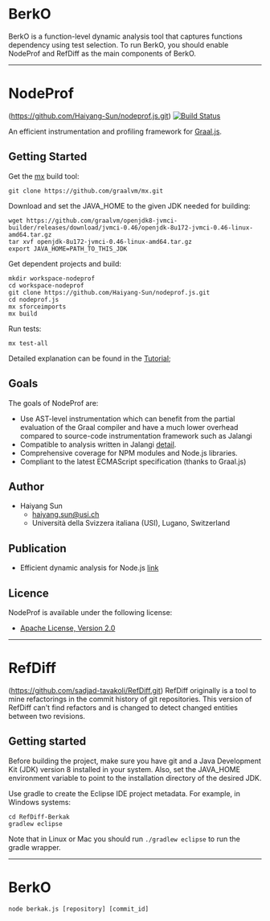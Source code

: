 # BerkO
BerkO is a function-level dynamic analysis tool that captures functions dependency using test selection. To run BerkO, you should enable NodeProf and RefDiff as the main components of BerkO. 

------------------------------------------------------------

# NodeProf 
(https://github.com/Haiyang-Sun/nodeprof.js.git)
[![Build Status](https://api.travis-ci.com/Haiyang-Sun/nodeprof.js.svg?branch=master)](https://travis-ci.com/Haiyang-Sun/nodeprof.js)

An efficient instrumentation and profiling framework for [Graal.js](https://github.com/graalvm/graaljs).

## Getting Started
Get the [mx](https://github.com/graalvm/mx) build tool:

```
git clone https://github.com/graalvm/mx.git
```

Download and set the JAVA_HOME to the given JDK needed for building:

```
wget https://github.com/graalvm/openjdk8-jvmci-builder/releases/download/jvmci-0.46/openjdk-8u172-jvmci-0.46-linux-amd64.tar.gz
tar xvf openjdk-8u172-jvmci-0.46-linux-amd64.tar.gz
export JAVA_HOME=PATH_TO_THIS_JDK
```

Get dependent projects and build:

```
mkdir workspace-nodeprof
cd workspace-nodeprof
git clone https://github.com/Haiyang-Sun/nodeprof.js.git
cd nodeprof.js
mx sforceimports
mx build
```

Run tests:
```
mx test-all
```

Detailed explanation can be found in the [Tutorial](https://github.com/Haiyang-Sun/nodeprof.js/blob/master/Tutorial.md);

## Goals
The goals of NodeProf are:

* Use AST-level instrumentation which can benefit from the partial evaluation of the Graal compiler and have a much lower overhead compared to source-code instrumentation framework such as Jalangi
* Compatible to analysis written in Jalangi [detail](https://github.com/Haiyang-Sun/nodeprof.js/blob/master/Difference.md).
* Comprehensive coverage for NPM modules and Node.js libraries.
* Compliant to the latest ECMAScript specification (thanks to Graal.js)

## Author

* Haiyang Sun
	- haiyang.sun@usi.ch
	- Università della Svizzera italiana (USI), Lugano, Switzerland

## Publication

* Efficient dynamic analysis for Node.js [link](https://dl.acm.org/citation.cfm?id=3179527)

## Licence

NodeProf is available under the following license:

* [Apache License, Version 2.0](http://www.apache.org/licenses/LICENSE-2.0)

------------------------------------------------------------
# RefDiff 
(https://github.com/sadjad-tavakoli/RefDiff.git)
RefDiff originally is a tool to mine refactorings in the commit history of git repositories. This version of RefDiff can't find refactors and is changed to detect changed entities between two revisions.

## Getting started

Before building the project, make sure you have git and a Java Development Kit (JDK) version 8 installed in your system. Also, set the JAVA_HOME environment variable to point to the installation directory of the desired JDK.

Use gradle to create the Eclipse IDE project metadata. For example, in Windows systems:

```
cd RefDiff-Berkak
gradlew eclipse
```

Note that in Linux or Mac you should run `./gradlew eclipse` to run the gradle wrapper.

------------------------------------------------------------
# BerkO

```
node berkak.js [repository] [commit_id] 
```



